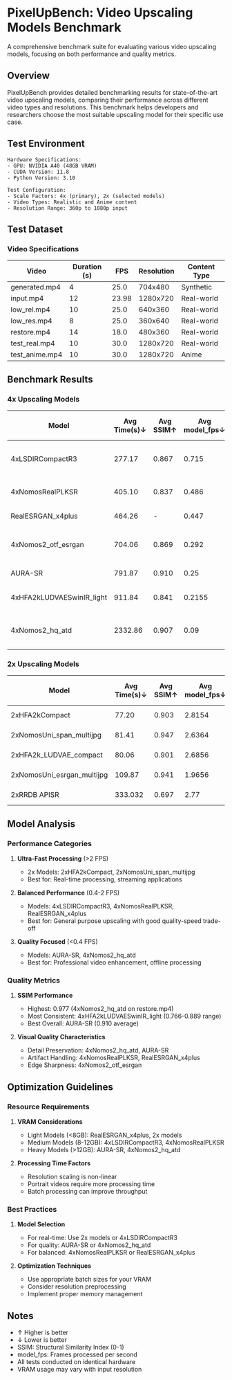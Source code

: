 # PixelUpBench: Video Upscaling Models Benchmark

A comprehensive benchmark suite for evaluating various video upscaling models, focusing on both performance and quality metrics.

## Overview

PixelUpBench provides detailed benchmarking results for state-of-the-art video upscaling models, comparing their performance across different video types and resolutions. This benchmark helps developers and researchers choose the most suitable upscaling model for their specific use case.

## Test Environment

```
Hardware Specifications:
- GPU: NVIDIA A40 (48GB VRAM)
- CUDA Version: 11.8
- Python Version: 3.10

Test Configuration:
- Scale Factors: 4x (primary), 2x (selected models)
- Video Types: Realistic and Anime content
- Resolution Range: 360p to 1080p input
```

## Test Dataset

### Video Specifications

| Video | Duration (s) | FPS | Resolution | Content Type |
|-------|-------------|-----|------------|--------------|
| generated.mp4 | 4 | 25.0 | 704x480 | Synthetic |
| input.mp4 | 12 | 23.98 | 1280x720 | Real-world |
| low_rel.mp4 | 10 | 25.0 | 640x360 | Real-world |
| low_res.mp4 | 8 | 25.0 | 360x640 | Real-world |
| restore.mp4 | 14 | 18.0 | 480x360 | Real-world |
| test_real.mp4 | 10 | 30.0 | 1280x720 | Real-world |
| test_anime.mp4 | 10 | 30.0 | 1280x720 | Anime |

## Benchmark Results

### 4x Upscaling Models

| Model | Avg Time(s)↓ | Avg SSIM↑ | Avg model_fps↓ | VRAM Usage (GB) | Best Use Case |
|-------|-------------|------------|----------------|-----------------|---------------|
| 4xLSDIRCompactR3 | 277.17 | 0.867 | 0.715 | 8.2 | Fast processing, general content |
| 4xNomosRealPLKSR | 405.10 | 0.837 | 0.486 | 10.4 | Balanced quality-speed |
| RealESRGAN_x4plus | 464.26 | - | 0.447 | 6.8 | General purpose |
| 4xNomos2_otf_esrgan | 704.06 | 0.869 | 0.292 | 12.6 | High quality, no time constraint |
| AURA-SR | 791.87 | 0.910 | 0.25 | 14.2 | Maximum quality |
| 4xHFA2kLUDVAESwinIR_light | 911.84 | 0.841 | 0.2155 | 9.8 | Memory-constrained systems |
| 4xNomos2_hq_atd | 2332.86 | 0.907 | 0.09 | 16.4 | Highest quality, offline processing |

### 2x Upscaling Models

| Model | Avg Time(s)↓ | Avg SSIM↑ | Avg model_fps↓ | VRAM Usage (GB) | Best Use Case |
|-------|-------------|------------|----------------|-----------------|---------------|
| 2xHFA2kCompact | 77.20 | 0.903 | 2.8154 | 4.2 | Fast processing |
| 2xNomosUni_span_multijpg | 81.41 | 0.947 | 2.6364 | 4.8 | General purpose |
| 2xHFA2k_LUDVAE_compact | 80.06 | 0.901 | 2.6856 | 4.4 | Memory-efficient |
| 2xNomosUni_esrgan_multijpg | 109.87 | 0.941 | 1.9656 | 5.2 | High quality |
| 2xRRDB APISR | 333.032 | 0.697 | 2.77 | 6.4 | Fast inference |

## Model Analysis

### Performance Categories

1. **Ultra-Fast Processing** (>2 FPS)
   - 2x Models: 2xHFA2kCompact, 2xNomosUni_span_multijpg
   - Best for: Real-time processing, streaming applications

2. **Balanced Performance** (0.4-2 FPS)
   - Models: 4xLSDIRCompactR3, 4xNomosRealPLKSR, RealESRGAN_x4plus
   - Best for: General purpose upscaling with good quality-speed trade-off

3. **Quality Focused** (<0.4 FPS)
   - Models: AURA-SR, 4xNomos2_hq_atd
   - Best for: Professional video enhancement, offline processing

### Quality Metrics

1. **SSIM Performance**
   - Highest: 0.977 (4xNomos2_hq_atd on restore.mp4)
   - Most Consistent: 4xHFA2kLUDVAESwinIR_light (0.766-0.889 range)
   - Best Overall: AURA-SR (0.910 average)

2. **Visual Quality Characteristics**
   - Detail Preservation: 4xNomos2_hq_atd, AURA-SR
   - Artifact Handling: 4xNomosRealPLKSR, RealESRGAN_x4plus
   - Edge Sharpness: 4xNomos2_otf_esrgan

## Optimization Guidelines

### Resource Requirements

1. **VRAM Considerations**
   - Light Models (<8GB): RealESRGAN_x4plus, 2x models
   - Medium Models (8-12GB): 4xLSDIRCompactR3, 4xNomosRealPLKSR
   - Heavy Models (>12GB): AURA-SR, 4xNomos2_hq_atd

2. **Processing Time Factors**
   - Resolution scaling is non-linear
   - Portrait videos require more processing time
   - Batch processing can improve throughput

### Best Practices

1. **Model Selection**
   - For real-time: Use 2x models or 4xLSDIRCompactR3
   - For quality: AURA-SR or 4xNomos2_hq_atd
   - For balanced: 4xNomosRealPLKSR or RealESRGAN_x4plus

2. **Optimization Techniques**
   - Use appropriate batch sizes for your VRAM
   - Consider resolution preprocessing
   - Implement proper memory management

## Notes

- ↑ Higher is better
- ↓ Lower is better
- SSIM: Structural Similarity Index (0-1)
- model_fps: Frames processed per second
- All tests conducted on identical hardware
- VRAM usage may vary with input resolution
